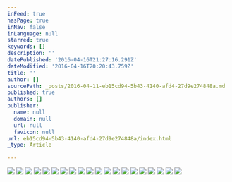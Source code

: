 ```yaml
---
inFeed: true
hasPage: true
inNav: false
inLanguage: null
starred: true
keywords: []
description: ''
datePublished: '2016-04-16T21:27:16.291Z'
dateModified: '2016-04-16T20:20:43.759Z'
title: ''
author: []
sourcePath: _posts/2016-04-11-eb15cd94-5b43-4140-afd4-27d9e274848a.md
published: true
authors: []
publisher:
  name: null
  domain: null
  url: null
  favicon: null
url: eb15cd94-5b43-4140-afd4-27d9e274848a/index.html
_type: Article

---
```

![](https://the-grid-user-content.s3-us-west-2.amazonaws.com/913f4e92-49c8-41a4-a27f-c48e669b78dd.jpg)
![](https://the-grid-user-content.s3-us-west-2.amazonaws.com/05f8e83b-5fc9-42c5-9059-13824cd5f5ac.jpg)
![](https://s3-us-west-2.amazonaws.com/the-grid-img/p/172ee5536c8dbab8a3018822c7b41ac81aec044b.jpg)
![](https://the-grid-user-content.s3-us-west-2.amazonaws.com/b6d64488-8c69-4ba2-be64-7d9b6a648246.jpg)
![](https://the-grid-user-content.s3-us-west-2.amazonaws.com/3498f47f-d978-44f1-b368-6d1740b67cfa.jpg)
![](https://the-grid-user-content.s3-us-west-2.amazonaws.com/cf144837-d30c-4483-8864-d75b368eef47.jpg)
![](https://the-grid-user-content.s3-us-west-2.amazonaws.com/80df6f5f-9784-4b65-9d46-56748120a639.jpg)
![](https://the-grid-user-content.s3-us-west-2.amazonaws.com/c24fe21b-5bdb-4d76-9f5d-518597e50d16.jpg)
![](https://the-grid-user-content.s3-us-west-2.amazonaws.com/56486e6f-fa40-42ac-ae8f-17a78ba088d4.jpg)
![](https://the-grid-user-content.s3-us-west-2.amazonaws.com/9259fee6-9a30-4134-bd19-42fc0248570a.jpg)
![](https://the-grid-user-content.s3-us-west-2.amazonaws.com/0f1f6359-edff-4cc7-b49f-d1ed7a1d103a.jpg)
![](https://the-grid-user-content.s3-us-west-2.amazonaws.com/4fa8d7f4-5b26-4e28-ad3f-7f2b6e691512.jpg)
![](https://the-grid-user-content.s3-us-west-2.amazonaws.com/11edfd38-516a-4293-ad6c-42e0e2b572e6.jpg)
![](https://the-grid-user-content.s3-us-west-2.amazonaws.com/3479cebd-049a-4a34-ae1c-39e8525a664f.jpg)
![](https://the-grid-user-content.s3-us-west-2.amazonaws.com/386af1d4-fe1d-42ed-b614-7f835eff599a.jpg)
![](https://the-grid-user-content.s3-us-west-2.amazonaws.com/cc02c1fc-90f5-4307-860e-ce17ac36775a.jpg)
![](https://the-grid-user-content.s3-us-west-2.amazonaws.com/d20cf343-11c0-40a6-b964-626415d70057.jpg)
![](https://the-grid-user-content.s3-us-west-2.amazonaws.com/6a851080-e160-4c68-9717-06c4bc7fa923.jpg)
![](https://the-grid-user-content.s3-us-west-2.amazonaws.com/30af838b-8ff2-4027-9eda-618a3df4c5da.jpg)
![](https://the-grid-user-content.s3-us-west-2.amazonaws.com/cb93bde9-89c0-48da-b2ba-16d289473b5e.jpg)